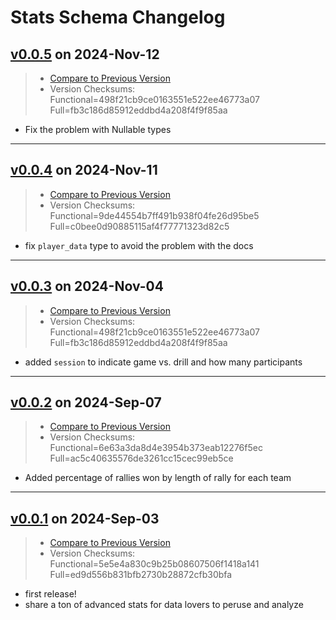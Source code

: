 # Stats Schema Changelog

## [v0.0.5](https://github.com/pbv-public/stats/releases/tag/v0.0.5) on 2024-Nov-12
> * [Compare to Previous Version](https://github.com/pbv-public/stats/compare/v0.0.4...v0.0.5?expand=1)
> * Version Checksums: Functional=498f21cb9ce0163551e522ee46773a07 Full=fb3c186d85912eddbd4a208f4f9f85aa

- Fix the problem with Nullable types

-------------------------------------
## [v0.0.4](https://github.com/pbv-public/stats/releases/tag/v0.0.4) on 2024-Nov-11
> * [Compare to Previous Version](https://github.com/pbv-public/stats/compare/v0.0.3...v0.0.4?expand=1)
> * Version Checksums: Functional=9de44554b7ff491b938f04fe26d95be5 Full=c0bee0d90885115af4f77771323d82c5

- fix `player_data` type to avoid the problem with the docs

-------------------------------------
## [v0.0.3](https://github.com/pbv-public/stats/releases/tag/v0.0.3) on 2024-Nov-04
> * [Compare to Previous Version](https://github.com/pbv-public/stats/compare/v0.0.2...v0.0.3?expand=1)
> * Version Checksums: Functional=498f21cb9ce0163551e522ee46773a07 Full=fb3c186d85912eddbd4a208f4f9f85aa

- added `session` to indicate game vs. drill and how many participants

-------------------------------------
## [v0.0.2](https://github.com/pbv-public/stats/releases/tag/v0.0.2) on 2024-Sep-07
> * [Compare to Previous Version](https://github.com/pbv-public/stats/compare/v0.0.1...v0.0.2?expand=1)
> * Version Checksums: Functional=6e63a3da8d4e3954b373eab12276f5ec Full=ac5c40635576de3261cc15cec99eb5ce

- Added percentage of rallies won by length of rally for each team

-------------------------------------
## [v0.0.1](https://github.com/pbv-public/stats/releases/tag/v0.0.1) on 2024-Sep-03
> * [Compare to Previous Version](https://github.com/pbv-public/stats/compare/v0.0.1^...v0.0.1?expand=1)
> * Version Checksums: Functional=5e5e4a830c9b25b08607506f1418a141 Full=ed9d556b831bfb2730b28872cfb30bfa

- first release!
- share a ton of advanced stats for data lovers to peruse and analyze

